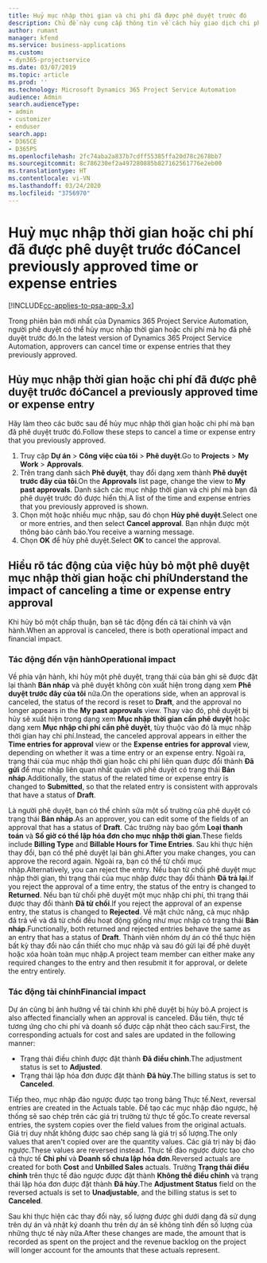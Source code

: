```yaml
---
title: Huỷ mục nhập thời gian và chi phí đã được phê duyệt trước đó
description: Chủ đề này cung cấp thông tin về cách hủy giao dịch chi phí và thời gian dự án được phê duyệt.
author: rumant
manager: kfend
ms.service: business-applications
ms.custom:
- dyn365-projectservice
ms.date: 03/07/2019
ms.topic: article
ms.prod: ''
ms.technology: Microsoft Dynamics 365 Project Service Automation
audience: Admin
search.audienceType:
- admin
- customizer
- enduser
search.app:
- D365CE
- D365PS
ms.openlocfilehash: 2fc74aba2a837b7cdff55385ffa20d78c2678bb7
ms.sourcegitcommit: 8c786230ef2a497280885b827162561776e2eb00
ms.translationtype: HT
ms.contentlocale: vi-VN
ms.lasthandoff: 03/24/2020
ms.locfileid: "3756970"
---
```

# <a name="cancel-previously-approved-time-or-expense-entries"></a><span data-ttu-id="c8432-103">Huỷ mục nhập thời gian hoặc chi phí đã được phê duyệt trước đó</span><span class="sxs-lookup"><span data-stu-id="c8432-103">Cancel previously approved time or expense entries</span></span>

[!INCLUDE[cc-applies-to-psa-app-3.x](../includes/cc-applies-to-psa-app-3x.md)]

<span data-ttu-id="c8432-104">Trong phiên bản mới nhất của Dynamics 365 Project Service Automation, người phê duyệt có thể hủy mục nhập thời gian hoặc chi phí mà họ đã phê duyệt trước đó.</span><span class="sxs-lookup"><span data-stu-id="c8432-104">In the latest version of Dynamics 365 Project Service Automation, approvers can cancel time or expense entries that they previously approved.</span></span>

## <a name="cancel-a-previously-approved-time-or-expense-entry"></a><span data-ttu-id="c8432-105">Hủy mục nhập thời gian hoặc chi phí đã được phê duyệt trước đó</span><span class="sxs-lookup"><span data-stu-id="c8432-105">Cancel a previously approved time or expense entry</span></span>

<span data-ttu-id="c8432-106">Hãy làm theo các bước sau để hủy mục nhập thời gian hoặc chi phí mà bạn đã phê duyệt trước đó.</span><span class="sxs-lookup"><span data-stu-id="c8432-106">Follow these steps to cancel a time or expense entry that you previously approved.</span></span>

1. <span data-ttu-id="c8432-107">Truy cập **Dự án** \> **Công việc của tôi** \> **Phê duyệt**.</span><span class="sxs-lookup"><span data-stu-id="c8432-107">Go to **Projects** \> **My Work** \> **Approvals**.</span></span>
2. <span data-ttu-id="c8432-108">Trên trang danh sách **Phê duyệt**, thay đổi dạng xem thành **Phê duyệt trước đây của tôi**.</span><span class="sxs-lookup"><span data-stu-id="c8432-108">On the **Approvals** list page, change the view to **My past approvals**.</span></span> <span data-ttu-id="c8432-109">Danh sách các mục nhập thời gian và chi phí mà bạn đã phê duyệt trước đó được hiển thị.</span><span class="sxs-lookup"><span data-stu-id="c8432-109">A list of the time and expense entries that you previously approved is shown.</span></span>
3. <span data-ttu-id="c8432-110">Chọn một hoặc nhiều mục nhập, sau đó chọn **Hủy phê duyệt**.</span><span class="sxs-lookup"><span data-stu-id="c8432-110">Select one or more entries, and then select **Cancel approval**.</span></span> <span data-ttu-id="c8432-111">Bạn nhận được một thông báo cảnh báo.</span><span class="sxs-lookup"><span data-stu-id="c8432-111">You receive a warning message.</span></span>
4. <span data-ttu-id="c8432-112">Chọn **OK** để hủy phê duyệt.</span><span class="sxs-lookup"><span data-stu-id="c8432-112">Select **OK** to cancel the approval.</span></span>

## <a name="understand-the-impact-of-canceling-a-time-or-expense-entry-approval"></a><span data-ttu-id="c8432-113">Hiểu rõ tác động của việc hủy bỏ một phê duyệt mục nhập thời gian hoặc chi phí</span><span class="sxs-lookup"><span data-stu-id="c8432-113">Understand the impact of canceling a time or expense entry approval</span></span>

<span data-ttu-id="c8432-114">Khi hủy bỏ một chấp thuận, bạn sẽ tác động đến cả tài chính và vận hành.</span><span class="sxs-lookup"><span data-stu-id="c8432-114">When an approval is canceled, there is both operational impact and financial impact.</span></span>

### <a name="operational-impact"></a><span data-ttu-id="c8432-115">Tác động đến vận hành</span><span class="sxs-lookup"><span data-stu-id="c8432-115">Operational impact</span></span>

<span data-ttu-id="c8432-116">Về phía vận hành, khi hủy một phê duyệt, trạng thái của bản ghi sẽ được đặt lại thành **Bản nháp** và phê duyệt không còn xuất hiện trong dạng xem **Phê duyệt trước đây của tôi** nữa.</span><span class="sxs-lookup"><span data-stu-id="c8432-116">On the operations side, when an approval is canceled, the status of the record is reset to **Draft**, and the approval no longer appears in the **My past approvals** view.</span></span> <span data-ttu-id="c8432-117">Thay vào đó, phê duyệt bị hủy sẽ xuất hiện trong dạng xem **Mục nhập thời gian cần phê duyệt** hoặc dạng xem **Mục nhập chi phí cần phê duyệt**, tùy thuộc vào đó là mục nhập thời gian hay chi phí.</span><span class="sxs-lookup"><span data-stu-id="c8432-117">Instead, the canceled approval appears in either the **Time entries for approval** view or the **Expense entries for approval** view, depending on whether it was a time entry or an expense entry.</span></span> <span data-ttu-id="c8432-118">Ngoài ra, trạng thái của mục nhập thời gian hoặc chi phí liên quan được đổi thành **Đã gửi** để mục nhập liên quan nhất quán với phê duyệt có trạng thái **Bản nháp**.</span><span class="sxs-lookup"><span data-stu-id="c8432-118">Additionally, the status of the related time or expense entry is changed to **Submitted**, so that the related entry is consistent with approvals that have a status of **Draft**.</span></span>

<span data-ttu-id="c8432-119">Là người phê duyệt, bạn có thể chỉnh sửa một số trường của phê duyệt có trạng thái **Bản nháp**.</span><span class="sxs-lookup"><span data-stu-id="c8432-119">As an approver, you can edit some of the fields of an approval that has a status of **Draft**.</span></span> <span data-ttu-id="c8432-120">Các trường này bao gồm **Loại thanh toán** và **Số giờ có thể lập hóa đơn cho mục nhập thời gian**.</span><span class="sxs-lookup"><span data-stu-id="c8432-120">These fields include **Billing Type** and **Billable Hours for Time Entries**.</span></span> <span data-ttu-id="c8432-121">Sau khi thực hiện thay đổi, bạn có thể phê duyệt lại bản ghi.</span><span class="sxs-lookup"><span data-stu-id="c8432-121">After you make changes, you can approve the record again.</span></span> <span data-ttu-id="c8432-122">Ngoài ra, bạn có thể từ chối mục nhập.</span><span class="sxs-lookup"><span data-stu-id="c8432-122">Alternatively, you can reject the entry.</span></span> <span data-ttu-id="c8432-123">Nếu bạn từ chối phê duyệt mục nhập thời gian, thì trạng thái của mục nhập được thay đổi thành **Đã trả lại**.</span><span class="sxs-lookup"><span data-stu-id="c8432-123">If you reject the approval of a time entry, the status of the entry is changed to **Returned**.</span></span> <span data-ttu-id="c8432-124">Nếu bạn từ chối phê duyệt một mục nhập chi phí, thì trạng thái được thay đổi thành **Đã từ chối**.</span><span class="sxs-lookup"><span data-stu-id="c8432-124">If you reject the approval of an expense entry, the status is changed to **Rejected**.</span></span> <span data-ttu-id="c8432-125">Về mặt chức năng, cả mục nhập đã trả về và đã từ chối đều hoạt động giống như mục nhập có trạng thái **Bản nháp**.</span><span class="sxs-lookup"><span data-stu-id="c8432-125">Functionally, both returned and rejected entries behave the same as an entry that has a status of **Draft**.</span></span> <span data-ttu-id="c8432-126">Thành viên nhóm dự án có thể thực hiện bất kỳ thay đổi nào cần thiết cho mục nhập và sau đó gửi lại để phê duyệt hoặc xóa hoàn toàn mục nhập.</span><span class="sxs-lookup"><span data-stu-id="c8432-126">A project team member can either make any required changes to the entry and then resubmit it for approval, or delete the entry entirely.</span></span>

### <a name="financial-impact"></a><span data-ttu-id="c8432-127">Tác động tài chính</span><span class="sxs-lookup"><span data-stu-id="c8432-127">Financial impact</span></span>

<span data-ttu-id="c8432-128">Dự án cũng bị ảnh hưởng về tài chính khi phê duyệt bị hủy bỏ.</span><span class="sxs-lookup"><span data-stu-id="c8432-128">A project is also affected financially when an approval is canceled.</span></span> <span data-ttu-id="c8432-129">Đầu tiên, thực tế tương ứng cho chi phí và doanh số được cập nhật theo cách sau:</span><span class="sxs-lookup"><span data-stu-id="c8432-129">First, the corresponding actuals for cost and sales are updated in the following manner:</span></span>

- <span data-ttu-id="c8432-130">Trạng thái điều chỉnh được đặt thành **Đã điều chỉnh**.</span><span class="sxs-lookup"><span data-stu-id="c8432-130">The adjustment status is set to **Adjusted**.</span></span>
- <span data-ttu-id="c8432-131">Trạng thái lập hóa đơn được đặt thành **Đã hủy**.</span><span class="sxs-lookup"><span data-stu-id="c8432-131">The billing status is set to **Canceled**.</span></span>

<span data-ttu-id="c8432-132">Tiếp theo, mục nhập đảo ngược được tạo trong bảng Thực tế.</span><span class="sxs-lookup"><span data-stu-id="c8432-132">Next, reversal entries are created in the Actuals table.</span></span> <span data-ttu-id="c8432-133">Để tạo các mục nhập đảo ngược, hệ thống sẽ sao chép trên các giá trị trường từ thực tế gốc.</span><span class="sxs-lookup"><span data-stu-id="c8432-133">To create reversal entries, the system copies over the field values from the original actuals.</span></span> <span data-ttu-id="c8432-134">Giá trị duy nhất không được sao chép sang là giá trị số lượng.</span><span class="sxs-lookup"><span data-stu-id="c8432-134">The only values that aren't copied over are the quantity values.</span></span> <span data-ttu-id="c8432-135">Các giá trị này bị đảo ngược.</span><span class="sxs-lookup"><span data-stu-id="c8432-135">These values are reversed instead.</span></span> <span data-ttu-id="c8432-136">Thực tế đảo ngược được tạo cho cả thực tế **Chi phí** và **Doanh số chưa lập hóa đơn**.</span><span class="sxs-lookup"><span data-stu-id="c8432-136">Reversed actuals are created for both **Cost** and **Unbilled Sales** actuals.</span></span> <span data-ttu-id="c8432-137">Trường **Trạng thái điều chỉnh** trên thực tế đảo ngược được đặt thành **Không thể điều chỉnh** và trạng thái lập hóa đơn được đặt thành **Đã hủy**.</span><span class="sxs-lookup"><span data-stu-id="c8432-137">The **Adjustment Status** field on the reversed actuals is set to **Unadjustable**, and the billing status is set to **Canceled**.</span></span>

<span data-ttu-id="c8432-138">Sau khi thực hiện các thay đổi này, số lượng được ghi dưới dạng đã sử dụng trên dự án và nhật ký doanh thu trên dự án sẽ không tính đến số lượng của những thực tế này nữa.</span><span class="sxs-lookup"><span data-stu-id="c8432-138">After these changes are made, the amount that is recorded as spent on the project and the revenue backlog on the project will longer account for the amounts that these actuals represent.</span></span>
